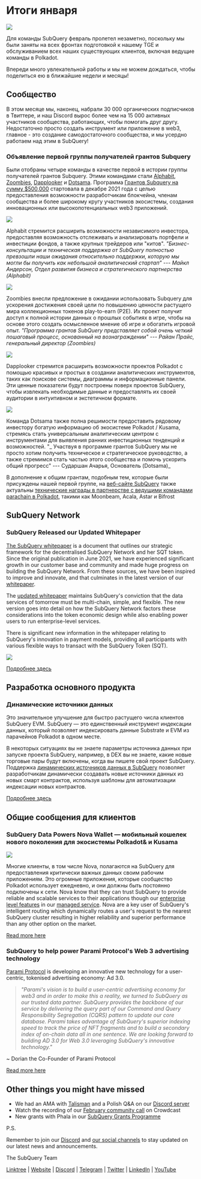 # Итоги января

![](https://miro.medium.com/max/1400/1*T3DLiAKSIy-AjRia_JJjow.png)

Для команды SubQuery февраль пролетел незаметно, поскольку мы были заняты на всех фронтах подготовкой к нашему TGE и обслуживанием всех наших существующих клиентов, включая ведущие команды в Polkadot.

Впереди много увлекательной работы и мы не можем дождаться, чтобы поделиться ею в ближайшие недели и месяцы!

## Сообщество

В этом месяце мы, наконец, набрали 30 000 органических подписчиков в Твиттере, и наш Discord вырос более чем на 15 000 активных участников сообщества, работающих, чтобы помогать друг другу. Недостаточно просто создать инструмент или приложение в web3, главное - это создание самодостаточного сообщества, и мы усердно работаем над этим в SubQuery!

### Объявление первой группы получателей грантов Subquery

Были отобраны четыре команды в качестве первой в истории группы получателей грантов Subquery. Этими командами стали [Alphabit](https://www.polkadata.xyz/), [Zoombies](https://zoombies.world/), [Dapplooker](https://dapplooker.com/) и [Dotsama](http://dotsama.ai/). Программа [Грантов Subquery на сумму $500,000](https://subquery.network/grants) стартовала в декабре 2021 года с целью предоставления возможности разработчикам блокчейна, членам сообщества и более широкому кругу участников экосистемы, создания инновационных или высокопотенциальных web3 приложений.

![](https://miro.medium.com/max/1400/1*tBnWK4svpGbGuP3mCXyGDg.png)

Alphabit стремится расширить возможности независимого инвестора, предоставляя возможность отслеживать и анализировать портфели и инвестиции фондов, а также крупных трейдеров или "китов". _"Бизнес-консультации и техническая поддержка от SubQuery полностью превзошли наши ожидания относительно поддержки, которую мы могли бы получить как небольшой аналитический стартап" --- Майкл Андерсон, Отдел развития бизнеса и стратегического партнерства (Alphabit)_

![](https://miro.medium.com/max/1400/1*TpHBDhA7WqNGTOxz9LpifQ.png)

Zoombies внесли предложение в ожидании использовать Subquery для ускорения достижения своей цели по повышению ценности растущего мира коллекционных токенов play-to-earn (P2E). Их проект получит доступ к полной истории данных о прошлых событиях в игре, чтобы на основе этого создать осмысленное мнение об игре и обогатить игровой опыт. _"Программа грантов SubQuery представляет собой очень четкий пошаговый процесс, основанный на вознаграждении" --- Райан Прайс, генеральный директор (Zoombies)_

![](https://miro.medium.com/max/1400/1*4rPD0g-pC3MOU5M5vAtS4w.png)

Dapplooker стремится расширить возможности проектов Polkadot с помощью красивых и простых в создании аналитических инструментов, таких как поискове системы, диаграммы и информационные панели. Эти ценные показатели будут построены поверх проектов SubQuery, чтобы извлекать необходимые данные и предоставлять их своей аудитории в интуитивном и экстетичном формате.

![](https://miro.medium.com/max/1400/1*kC8QYVvlUZwUfgXTBFQbgg.png)

Команда Dotsama также полна решимости предоставить рядовому инвестору богатую информацию об экосистеме Polkadot / Kusama, стремясь стать универсальным аналитическим центром с инструментами для выявления ранних инвестиционных тенденций и возможностей. "_ Участвуя в программе грантов SubQuery мы не просто хотим получить техническое и стратегическое руководство, а также стремимся стать частью этого сообщества и помочь ускорить общий прогресс" --- Сударшан Ачарья, Основатель (Dotsama)_

В дополнение к общим грантам, подобным тем, которые были присуждены нашей первой группе, на [веб-сайте SubQuery](https://subquery.network/grants) также актуальны [технические награды в партнерстве с ведущими командами parachain в Polkadot](../blogs/20220127-grants-bounties.md), такими как Moonbeam, Acala, Astar и Bifrost

## SubQuery Network

### SubQuery Released our Updated Whitepaper

[The SubQuery whitepaper](https://static.subquery.network/whitepaper.pdf) is a document that outlines our strategic framework for the decentralised SubQuery Network and her SQT token. Since the original publication in June 2021, we have experienced significant growth in our customer base and community and made huge progress on building the SubQuery Network. From these sources, we have been inspired to improve and innovate, and that culminates in the latest version of our [whitepaper](https://static.subquery.network/whitepaper.pdf).

The [updated whitepaper](https://static.subquery.network/whitepaper.pdf) maintains SubQuery's conviction that the data services of tomorrow must be multi-chain, simple, and flexible. The new version goes into detail on how the SubQuery Network factors these considerations into the token economic design while also enabling power users to run enterprise-level services.

There is significant new information in the whitepaper relating to SubQuery's innovation in payment models, providing all participants with various flexible ways to transact with the SubQuery Token (SQT).

![](https://miro.medium.com/max/1400/1*EhLefs3-lb47y2LC4Z6jWA.png)

[Подробнее здесь](../blogs/20220216-whitepaper-update.md)

## Разработка основного продукта

### Динамические источники данных

Это значительное улучшение для быстро растущего числа клиентов SubQuery EVM. SubQuery — это единственный инструмент индексации данных, который позволяет индексировать данные Substrate и EVM из парачейнов Polkadot в одном месте.

В некоторых ситуациях вы не знаете параметры источника данных при запуске проекта SubQuery, например, в DEX вы не знаете, какие новые торговые пары будут включены, когда вы пишете свой проект SubQuery. Поддержка [динамических источников данных в SubQuery](https://university.subquery.network/build/dynamicdatasources.html) позволяет разработчикам динамически создавать новые источники данных из новых смарт контрактов, используя шаблоны для автоматизации индексации новых контрактов.

[Подробнее здесь](https://university.subquery.network/build/dynamicdatasources.html)

## Общие сообщения для клиентов

### SubQuery Data Powers Nova Wallet — мобильный кошелек нового поколения для экосистемы Polkadot& и Kusama

![](https://miro.medium.com/max/1400/1*NkYmEpYLpZYFRkANrvpwPw.png)

Многие клиенты, в том числе Nova, полагаются на SubQuery для предоставления критически важных данных своим рабочим приложениям. Это огромные приложения, которые сообщество Polkadot использует ежедневно, и они должны быть постоянно подключены к сети. Nova know that they can trust SubQuery to provide reliable and scalable services to their applications though our [enterprise level features](https://blog.subquery.network/blogs/20211228-enterprise-hosted.html) in our [managed service](https://project.subquery.network/). Nova are a key user of SubQuery's intelligent routing which dynamically routes a user's request to the nearest SubQuery cluster resulting in higher reliability and superior performance than any other option on the market.

[Read more here](../customer_announcements/20220210-nova-wallet.md)

### SubQuery to help power Parami Protocol's Web 3 advertising technology

[Parami Protocol](https://parami.io/) is developing an innovative new technology for a user-centric, tokenised advertising economy: Ad 3.0.

> _"Parami's vision is to build a user-centric advertising economy for web3 and in order to make this a reality, we turned to SubQuery as our trusted data partner. SubQuery provides the backbone of our service by delivering the query part of our Command and Query Responsibility Segregation (CQRS) pattern to update our core database. Parami takes advantage of SubQuery's superior indexing speed to track the price of NFT fragments and to build a secondary index of on-chain data all in one sentence. We are looking forward to building AD 3.0 for Web 3.0 leveraging SubQuery's innovative technology."_

~ Dorian the Co-Founder of Parami Protocol

[Read more here](../customer_announcements/20220222-parami.md)

## Other things you might have missed

- We had an AMA with [Talisman](https://talisman.xyz/) and a Polish Q&A on our [Discord server](https://discord.com/channels/796198414798028831/796198414798028834)
- Watch the recording of our [February community call](https://www.crowdcast.io/e/subquery-sessions-february) on Crowdcast
- New grants with Phala in our [SubQuery Grants Programme](https://subquery.network/grants)

P.S.

Remember to join our [Discord](https://discord.com/invite/subquery) and [our social channels](https://linktr.ee/subquerynetwork) to stay updated on our latest news and announcements.

The SubQuery Team

[Linktree](https://linktr.ee/subquerynetwork) | [Website](https://subquery.network/) | [Discord](https://discord.com/invite/78zg8aBSMG) | [Telegram](https://t.me/subquerynetwork) | [Twitter](https://twitter.com/subquerynetwork) | [LinkedIn](https://www.linkedin.com/company/subquery) | [YouTube](https://www.youtube.com/channel/UCi1a6NUUjegcLHDFLr7CqLw)
